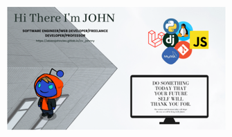[![Social banner for john](https://github.com/abarojohncleo/abarojohncleo/blob/main/banner/Green%20and%20Monochrome%20Photo%20Corporate%20Website%20Facebook%20Cover%20(1).png)](https://abarojohncleo.gitlab.io/cv_johnny/skills.html)

